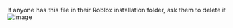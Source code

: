 If anyone has this file in their Roblox installation folder, ask them to delete it
![image](https://user-images.githubusercontent.com/107140572/222889629-85b12ae1-0bc7-4d71-9b5d-bec7e97b88a4.png)
